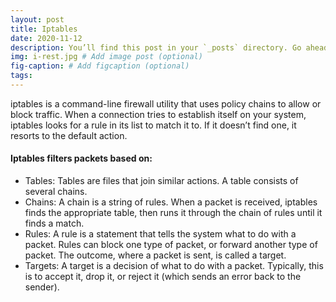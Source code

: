 ```yaml
---
layout: post
title: Iptables
date: 2020-11-12
description: You’ll find this post in your `_posts` directory. Go ahead and edit it and re-build the site to see your changes. # Add post description (optional)
img: i-rest.jpg # Add image post (optional)
fig-caption: # Add figcaption (optional)
tags: 
---
```

iptables is a command-line firewall utility that uses policy chains to allow or block traffic. When a connection tries to establish itself on your system, iptables looks for a rule in its list to match it to. If it doesn’t find one, it resorts to the default action.

#### Iptables filters packets based on:

   - Tables: Tables are files that join similar actions. A table consists of several chains.
   - Chains: A chain is a string of rules. When a packet is received, iptables finds the appropriate table, then runs it through the chain of rules until it finds a match.
   - Rules: A rule is a statement that tells the system what to do with a packet. Rules can block one type of packet, or forward another type of packet. The                                             outcome, where a packet is sent, is called a target.
   - Targets: A target is a decision of what to do with a packet. Typically, this is to accept it, drop it, or reject it (which sends an error back to the sender).
